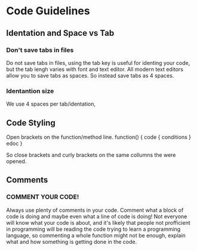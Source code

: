 # Code Guidelines
## Identation and Space vs Tab
### Don't save tabs in files
Do not save tabs in files, using the tab key is useful for identing your code, but the tab lengh varies with font and text editor.
All modern text editors allow you to save tabs as spaces.
So instead save tabs as 4 spaces.

### Identantion size
We use 4 spaces per tab/identation,

## Code Styling
Open brackets on the function/method line.
function() {
    code {
      conditions
    } edoc
}

So close brackets and curly brackets on the same collumns the were opened.

## Comments
### COMMENT YOUR CODE!
Always use plenty of comments in your code.
Comment what a block of code is doing and maybe even what a line of code is doing!
Not everyone will know what your code is about, and it's likely that people not profficient in programming will be reading
the code trying to learn a programming language, so commenting a whole function might not be enough, explain what and how something
is getting done in the code.
